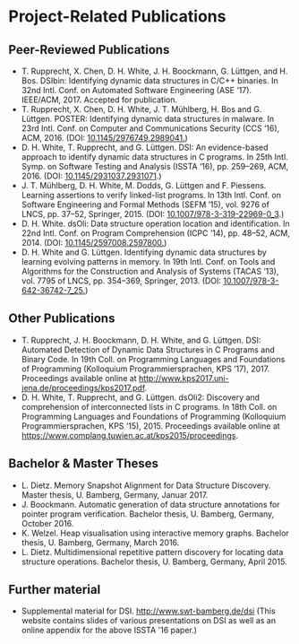 
# Project-Related Publications

## Peer-Reviewed Publications
* T. Rupprecht, X. Chen, D. H. White, J. H. Boockmann, G. Lüttgen, and H. Bos. DSIbin: Identifying dynamic data structures in C/C++ binaries. In 32nd Intl. Conf. on Automated Software Engineering (ASE ’17). IEEE/ACM, 2017. Accepted for publication.
* T. Rupprecht, X. Chen, D. H. White, J. T. Mühlberg, H. Bos and G. Lüttgen. POSTER: Identifying dynamic data structures in malware. In 23rd Intl. Conf. on Computer and Communications Security (CCS ’16), ACM, 2016. (DOI: [10.1145/2976749.2989041.](https://doi.org/10.1145/2976749.2989041))
* D. H. White, T. Rupprecht, and G. Lüttgen. DSI: An evidence-based approach to identify dynamic data structures in C programs. In 25th Intl. Symp. on Software Testing and Analysis (ISSTA ’16), pp. 259–269, ACM, 2016. (DOI: [10.1145/2931037.2931071](https://doi.org/10.1145/2931037.2931071).)
* J. T. Mühlberg, D. H. White, M. Dodds, G. Lüttgen and F. Piessens. Learning assertions to verify linked-list programs. In 13th Intl. Conf. on Software Engineering and Formal Methods (SEFM ’15), vol. 9276 of LNCS, pp. 37–52, Springer, 2015. (DOI: [10.1007/978-3-319-22969-0_3](http://dx.doi.org/10.1007/978-3-319-22969-0_3).)
* D. H. White. dsOli: Data structure operation location and identification. In 22nd Intl. Conf. on Program Comprehension (ICPC ’14), pp. 48–52, ACM, 2014. (DOI: [10.1145/2597008.2597800.](http://dx.doi.org/10.1145/2597008.2597800))
* D. H. White and G. Lüttgen. Identifying dynamic data structures by learning evolving patterns in memory. In 19th Intl. Conf. on Tools and Algorithms for the Construction and Analysis of Systems (TACAS ’13), vol. 7795 of LNCS, pp. 354–369, Springer, 2013. (DOI: [10.1007/978-3-642-36742-7_25.](https://doi.org/10.1007/978-3-642-36742-7_25))


## Other Publications
* T. Rupprecht, J. H. Boockmann, D. H. White, and G. Lüttgen. DSI: Automated Detection of Dynamic Data
Structures in C Programs and Binary Code. In 19th Coll. on Programming Languages and Foundations of Programming (Kolloquium Programmiersprachen, KPS ’17), 2017. Proceedings available online at http://www.kps2017.uni-jena.de/proceedings/kps2017.pdf.
* D. H. White, T. Rupprecht, and G. Lüttgen. dsOli2: Discovery and comprehension of interconnected lists in C programs. In 18th Coll. on Programming Languages and Foundations of Programming (Kolloquium Programmiersprachen, KPS ’15), 2015. Proceedings available online at https://www.complang.tuwien.ac.at/kps2015/proceedings.


## Bachelor & Master Theses
* L. Dietz. Memory Snapshot Alignment for Data Structure Discovery. Master thesis, U. Bamberg, Germany, Januar 2017.
* J. Boockmann. Automatic generation of data structure annotations for pointer program verification. Bachelor thesis, U. Bamberg, Germany, October 2016.
* K. Welzel. Heap visualisation using interactive memory graphs. Bachelor thesis, U. Bamberg, Germany, March 2016.
* L. Dietz. Multidimensional repetitive pattern discovery for locating data structure operations. Bachelor thesis, U. Bamberg, Germany, April 2015.


## Further material
* Supplemental material for DSI. http://www.swt-bamberg.de/dsi (This website contains slides of various presentations on DSI as well as an online appendix for the above ISSTA '16 paper.)

